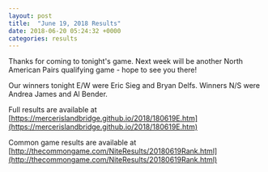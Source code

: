 ```yaml
---
layout: post
title:  "June 19, 2018 Results"
date: 2018-06-20 05:24:32 +0000
categories: results
---
```

Thanks for coming to tonight's game. Next week will be another North American Pairs qualifying game - hope to see you there!

Our winners tonight E/W were Eric Sieg and Bryan Delfs. Winners N/S were Andrea James and Al Bender.

Full results are available at [https://mercerislandbridge.github.io/2018/180619E.htm](https://mercerislandbridge.github.io/2018/180619E.htm)

Common game results are available at [http://thecommongame.com/NiteResults/20180619Rank.html](http://thecommongame.com/NiteResults/20180619Rank.html)
